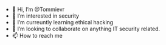 - 👋 Hi, I’m @Tommievr
- 👀 I’m interested in security
- 🌱 I’m curreuntly learning ethical hacking
- 💞️ I’m looking to collaborate on anything IT security related.
- 📫 How to reach me 

<!---
Tommievr/Tommievr is a ✨ special ✨ repository because its `README.md` (this file) appears on your GitHub profile.
You can click the Preview link to take a look at your changes.
--->
